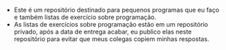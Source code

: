 - Este é um repositório destinado para pequenos programas que eu faço e também listas de exercício sobre programação.
- As listas de exercícios sobre programação estão em um repositório privado, após a data de entrega acabar, eu publico elas neste repositório para evitar que meus colegas copiem minhas respostas.
